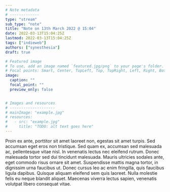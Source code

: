 ```yaml
---
# Note metadata
# -------------
type: "stream"
sub_type: "note"
title: "Note on 13th March 2022 @ 15:04"
date: 2022-03-13T15:04:25Z
lastmod: 2022-03-13T15:04:25Z
tags: ["indieweb"]
authors: ["synesthesia"]
draft: true

# Featured image
# To use, add an image named `featured.jpg/png` to your page's folder.
# Focal points: Smart, Center, TopLeft, Top, TopRight, Left, Right, BottomLeft, Bottom, BottomRight.
image:
  caption: ""
  focal_point: ""
  preview_only: false


# Images and resources
# --------------------
# mainImage: "example.jpg"
# resources:
#   - src: "example.jpg"
#     title: "TODO: alt text goes here"
---
```




Proin ex ante, porttitor sit amet laoreet non, egestas sit amet turpis. Sed accumsan eget eros non tristique. Sed quam ex, accumsan sed malesuada ac, pellentesque vitae nisl. In venenatis lectus nec eleifend rutrum. Donec malesuada tortor sed dui tincidunt malesuada. Mauris ultricies sodales ante, eget commodo risus ornare sit amet. Suspendisse mattis magna tortor, in dignissim urna faucibus ut. Donec cursus leo ac enim fringilla, quis faucibus ligula dapibus. Quisque aliquam eleifend sem quis laoreet. Nulla molestie felis eu neque blandit aliquet. Maecenas viverra lectus sapien, venenatis volutpat libero consequat vitae.
